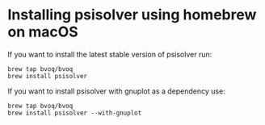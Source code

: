 # Installing psisolver using homebrew on macOS

If you want to install the latest stable version of psisolver run:
 ```
 brew tap bvoq/bvoq
 brew install psisolver
 ```

 If you want to install psisolver with gnuplot as a dependency use:
 ```
 brew tap bvoq/bvoq
 brew install psisolver --with-gnuplot
 ```

